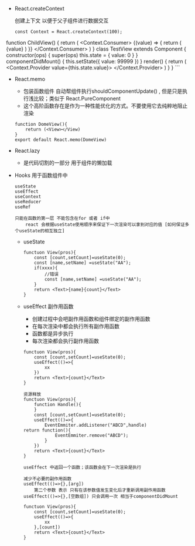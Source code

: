 * React.createContext 

	创建上下文 以便于父子组件进行数据交互

	```
	const Context = React.createContext(100);
function ChildView() {
    return (
        <Context.Consumer>
            {(value) => {
                return (
                    <View>
                        <Text>{value}</Text>
                    </View>
                )
            }}
        </Context.Consumer>
    )
}
class TestView extends Component {
    constructor(ops) {
        super(ops)
        this.state = {
            value: 0
        }
    }
    componentDidMount() {
        this.setState({
            value: 99999
        })
    }
    render() {
        return (
            <View>
                <Context.Provider value={this.state.value}>
                    <ChildView></ChildView>
                </Context.Provider>
            </View>
        )
    }
}
	```
	
* React.memo

	* 包装函数组件 自动帮组件执行shouldComponentUpdate() , 但是只是执行浅比较；类似于 React.PureComponent
	* 这个高阶函数存在是作为一种性能优化的方式。不要使用它去纯粹地阻止渲染

	```
	function DomeView(){
		return (<View></View)
	}
	export default React.memo(DomeView)
	```
	
* React.lazy
	* 是代码切割的一部分 用于组件的懒加载
	
* Hooks 用于函数组件中

	```
	useState
	useEffect
	useContext
	useReducer
	useRef

	只能在函数的第一层 不能包含在for 或者 if中
		react 会根据useState使用顺序来保证下一次渲染可以拿到对应的值 [如何保证多个useState的相互独立]
	```
	* useState
	
		```
		functuon View(pros){
			const [count,setCount]=useState(0);
			const [name,setName] =useState("AA");
			if(xxxx){
				//错误
				const [name,setName] =useState("AA");
			}
			return <Text>{name}{count}</Text>
		}
		```
	* useEffect 副作用函数
		
		* 创建过程中会吧副作用函数和组件绑定的副作用函数
		* 在每次渲染中都会执行所有副作用函数 
		* 函数都是异步执行
		* 每次渲染都会执行副作用函数
		
		```
		functuon View(pros){
			const [count,setCount]=useState(0);
			useEffect(()=>{
				xx
			})
			return <Text>{count}</Text>
		}
		```
		```
		资源释放
		functuon View(pros){
			function Handle(){
			}
			const [count,setCount]=useState(0);
			useEffect(()=>{
				EventEmmiter.addListener("ABCD",handle)				return function(){
					EventEmmiter.remove("ABCD");
				}	
			})
			return <Text>{count}</Text>
		}
		
		useEffect 中返回一个函数；该函数会在下一次渲染是执行
		```
		```
		减少不必要的副作用函数
		useEffect(()=>{},[arg])
			第二个参数 表示 只有在该参数值发生变化后才重新调用副作用函数
		useEffect(()=>{},[空数组]) 只会调用一次 相当于componentDidMount
		
		functuon View(pros){
			const [count,setCount]=useState(0);
			useEffect(()=>{
				xx
			},[count])
			return <Text>{count}</Text>
		}
		````
	
	